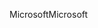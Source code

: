 <span data-ttu-id="f13bb-101">Microsoft</span><span class="sxs-lookup"><span data-stu-id="f13bb-101">Microsoft</span></span>